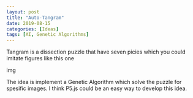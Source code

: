 ```yaml
---
layout: post
title: "Auto-Tangram"
date: 2019-08-15
categories: [Ideas]
tags: [AI, Genetic Algorithms]
---
```


Tangram is a dissection puzzle that have seven picies which you could imitate
figures like this one

img

The idea is implement a Genetic Algorithm which solve the puzzle for spesific images.
I think P5.js could be an easy way to develop this idea.
